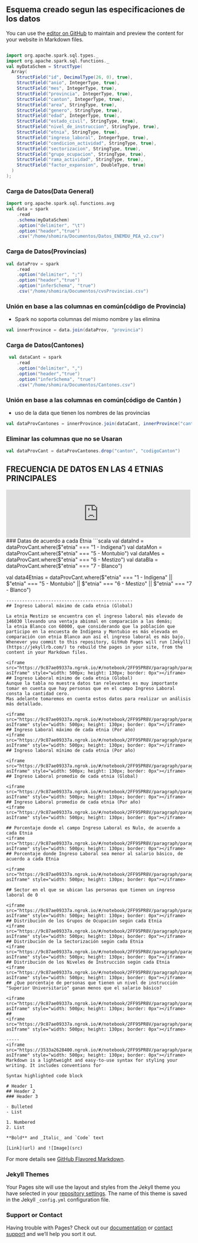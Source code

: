 ## Esquema creado segun las especificaciones de los datos

You can use the [editor on GitHub](https://github.com/Shomira/Present/edit/master/index.md) to maintain and preview the content for your website in Markdown files.
```scala

import org.apache.spark.sql.types._
import org.apache.spark.sql.functions._
val myDataSchem = StructType(
  Array(
    StructField("id", DecimalType(26, 0), true),
    StructField("anio", IntegerType, true),
    StructField("mes", IntegerType, true),
    StructField("provincia", IntegerType, true),
    StructField("canton", IntegerType, true),
    StructField("area", StringType, true),
    StructField("genero", StringType, true),
    StructField("edad", IntegerType, true),
    StructField("estado_civil", StringType, true),
    StructField("nivel_de_instruccion", StringType, true),
    StructField("etnia", StringType, true),
    StructField("ingreso_laboral", IntegerType, true),
    StructField("condicion_actividad", StringType, true),
    StructField("sectorizacion", StringType, true),
    StructField("grupo_ocupacion", StringType, true),
    StructField("rama_actividad", StringType, true),
    StructField("factor_expansion", DoubleType, true)
  )
);
```
### Carga de Datos(Data General)
```scala
import org.apache.spark.sql.functions.avg
val data = spark
    .read
    .schema(myDataSchem)
    .option("delimiter", "\t")
    .option("header","true")
    .csv("/home/shomira/Documentos/Datos_ENEMDU_PEA_v2.csv")
```
### Carga de Datos(Provincias)
```scala
val dataProv = spark
    .read
    .option("delimiter", ";")
    .option("header","true")
    .option("inferSchema", "true")
    .csv("/home/shomira/Documentos/cvsProvincias.csv")
```
### Unión en base a las columnas en común(código de Provincia)
- Spark no soporta columnas del mismo nombre y las elimina 
```scala
val innerProvince = data.join(dataProv, "provincia")
```

### Carga de Datos(Cantones)
```scala
 val dataCant = spark
    .read
    .option("delimiter", ",")
    .option("header","true")
    .option("inferSchema", "true")
    .csv("/home/shomira/Documentos/Cantones.csv")

```
### Unión en base a las columnas en común(código de Cantón )
- uso de la data que tienen los nombres de las provincias
```scala
val dataProvCantones = innerProvince.join(dataCant, innerProvince("canton") === dataCant("codigoCanton"), "inner")
```
### Eliminar las columnas que no se Usaran
```scala
val dataProvCant = dataProvCantones.drop("canton", "codigoCanton")
```
## FRECUENCIA DE DATOS EN LAS 4 ETNIAS PRINCIPALES
<iframe src="https://9c87ae09337a.ngrok.io/#/notebook/2FF95PR8V/paragraph/paragraph_1595864391672_293456322?asIframe" style="width: 500px; height: 130px; border: 0px"></iframe>
### Datas de acuerdo  a cada Etnia
```scala
val dataInd = dataProvCant.where($"etnia" === "1 - Indígena")
val dataMon = dataProvCant.where($"etnia" === "5 - Montubio")
val dataMes = dataProvCant.where($"etnia" === "6 - Mestizo")
val dataBla = dataProvCant.where($"etnia" === "7 - Blanco")

val data4Etnias = dataProvCant.where($"etnia" === "1 - Indígena" || $"etnia" === "5 - Montubio" || $"etnia" === "6 - Mestizo" || $"etnia" === "7 - Blanco") 

```
------------------------------------------------
## Ingreso Laboral máximo de cada etnia (Global)

La etnia Mestizo se encuentra con el ingreso laboral más elevado de 146030 llevando una ventaja abismal en comparación a las demás;
la etnia Blanco con 60000, que considerando que la población que participo en la encuesta de Indígena y Montubio es más elevada en comparación con etnia Blanco aun así el ingreso laboral es más bajo.
Whenever you commit to this repository, GitHub Pages will run [Jekyll](https://jekyllrb.com/) to rebuild the pages in your site, from the content in your Markdown files.

<iframe src="https://9c87ae09337a.ngrok.io/#/notebook/2FF95PR8V/paragraph/paragraph_1595864615527_-249742713?asIframe" style="width: 500px; height: 130px; border: 0px"></iframe>
## Ingreso Laboral mínimo de cada etnia (Global)
Aunque la tabla no muestra datos tan relevantes es muy importante tomar en cuenta que hay personas que en el campo Ingreso Laboral consta la cantidad cero.
Mas adelante tomaremos en cuenta estos datos para realizar un análisis más detallado.

<iframe src="https://9c87ae09337a.ngrok.io/#/notebook/2FF95PR8V/paragraph/paragraph_1596173103083_1652105149?asIframe" style="width: 500px; height: 130px; border: 0px"></iframe>
## Ingreso Laboral máximo de cada etnia (Por año)
<iframe src="https://9c87ae09337a.ngrok.io/#/notebook/2FF95PR8V/paragraph/paragraph_1596173125170_-2053718798?asIframe" style="width: 500px; height: 130px; border: 0px"></iframe>
## Ingreso laboral mínimo de cada etnia (Por año)

<iframe src="https://9c87ae09337a.ngrok.io/#/notebook/2FF95PR8V/paragraph/paragraph_1596173171592_35795173?asIframe" style="width: 500px; height: 130px; border: 0px"></iframe>
## Ingreso Laboral promedio de cada etnia (Global)

<iframe src="https://9c87ae09337a.ngrok.io/#/notebook/2FF95PR8V/paragraph/paragraph_1596173247055_309013628?asIframe" style="width: 500px; height: 130px; border: 0px"></iframe>
## Ingreso Laboral promedio de cada etnia (Por año)
<iframe src="https://9c87ae09337a.ngrok.io/#/notebook/2FF95PR8V/paragraph/paragraph_1596173289405_-1925250001?asIframe" style="width: 500px; height: 130px; border: 0px"></iframe>

## Porcentaje donde el campo Ingreso Laboral es Nulo, de acuerdo a cada Etnia
<iframe src="https://9c87ae09337a.ngrok.io/#/notebook/2FF95PR8V/paragraph/paragraph_1596173392198_404145140?asIframe" style="width: 500px; height: 130px; border: 0px"></iframe>
## Porcentaje donde Ingreso Laboral sea menor al salario básico, de acuerdo a cada Etnia

<iframe src="https://9c87ae09337a.ngrok.io/#/notebook/2FF95PR8V/paragraph/paragraph_1596349961379_1171444969?asIframe" style="width: 500px; height: 130px; border: 0px"></iframe>

## Sector en el que se ubican las personas que tienen un ingreso laboral de 0

<iframe src="https://9c87ae09337a.ngrok.io/#/notebook/2FF95PR8V/paragraph/paragraph_1596350435119_-2089224063?asIframe" style="width: 500px; height: 130px; border: 0px"></iframe>
## Distribución de los Grupos de Ocupación según cada Etnia
<iframe src="https://9c87ae09337a.ngrok.io/#/notebook/2FF95PR8V/paragraph/paragraph_1596173520999_705556833?asIframe" style="width: 500px; height: 130px; border: 0px"></iframe>
## Distribución de la Sectorización según cada Etnia
<iframe src="https://9c87ae09337a.ngrok.io/#/notebook/2FF95PR8V/paragraph/paragraph_1596173552666_1801237412?asIframe" style="width: 500px; height: 130px; border: 0px"></iframe>
## Distribución de los Niveles de Instrucción según cada Etnia
<iframe src="https://9c87ae09337a.ngrok.io/#/notebook/2FF95PR8V/paragraph/paragraph_1596173583108_-1121211631?asIframe" style="width: 500px; height: 130px; border: 0px"></iframe>
## ¿Que porcentaje de personas que tienen un nivel de instrucción "Superior Universitario" ganan menos que el salario básico?

<iframe src="https://9c87ae09337a.ngrok.io/#/notebook/2FF95PR8V/paragraph/paragraph_1596173622266_-1711352095?asIframe" style="width: 500px; height: 130px; border: 0px"></iframe>
## 
<iframe src="https://9c87ae09337a.ngrok.io/#/notebook/2FF95PR8V/paragraph/paragraph_1596173662604_-1103614208?asIframe" style="width: 500px; height: 130px; border: 0px"></iframe>

-----
<iframe src="https://3533a2628400.ngrok.io/#/notebook/2FF95PR8V/paragraph/paragraph_1596173392198_404145140?asIframe" style="width: 500px; height: 130px; border: 0px"></iframe>
Markdown is a lightweight and easy-to-use syntax for styling your writing. It includes conventions for

Syntax highlighted code block

# Header 1
## Header 2
### Header 3

- Bulleted
- List

1. Numbered
2. List

**Bold** and _Italic_ and `Code` text

[Link](url) and ![Image](src)
```

For more details see [GitHub Flavored Markdown](https://guides.github.com/features/mastering-markdown/).

### Jekyll Themes

Your Pages site will use the layout and styles from the Jekyll theme you have selected in your [repository settings](https://github.com/Shomira/Present/settings). The name of this theme is saved in the Jekyll `_config.yml` configuration file.

### Support or Contact

Having trouble with Pages? Check out our [documentation](https://help.github.com/categories/github-pages-basics/) or [contact support](https://github.com/contact) and we’ll help you sort it out.
